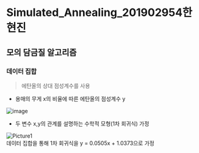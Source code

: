 # Simulated_Annealing_201902954한현진
## 모의 담금질 알고리즘

### 데이터 집합
> 에탄올의 상대 점성계수를 사용
- 용매의 무게 x의 비율에 따른 에탄올의 점성계수 y

 ![image](https://user-images.githubusercontent.com/80517119/173869404-538dcbb2-d1ff-4ade-90c3-6ce8f73eaeff.png)  
- 두 변수 x,y의 관계를 설명하는 수학적 모형(1차 회귀식) 가정  

 ![Picture1](https://user-images.githubusercontent.com/80517119/173870361-7871009b-d4cd-44d9-bd26-dd27938f6366.png)  
 데이터 집합을 통해 1차 회귀식을 y = 0.0505x + 1.0373으로 가정 

